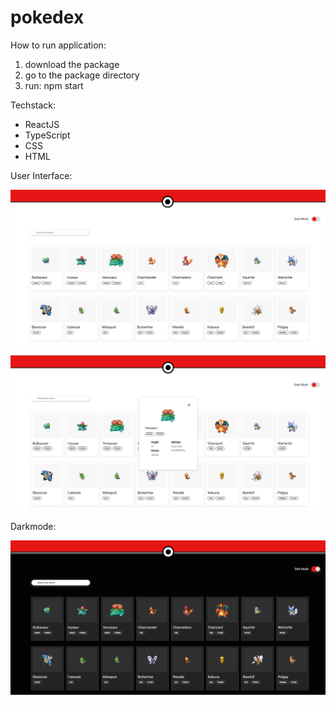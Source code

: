 # pokedex


How to run application:
1) download the package 
2) go to the package directory 
3) run: npm start

Techstack: 
 - ReactJS
 - TypeScript 
 - CSS
 - HTML


User Interface:

![ui](https://github.com/lukaszgrudnik/pokedex/blob/main/ui1.png)

![ui](https://github.com/lukaszgrudnik/pokedex/blob/main/ui2.png)

Darkmode: 

![ui](https://github.com/lukaszgrudnik/pokedex/blob/main/ui1darkmode.png)

